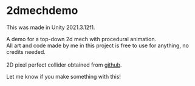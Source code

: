# 2dmechdemo
This was made in Unity 2021.3.12f1.<br>

A demo for a top-down 2d mech with procedural animation.<br>
All art and code made by me in this project is free to use for anything, no credits needed.<br><br>
2D pixel perfect collider obtained from [github](https://github.com/RandomiaGaming/Unity2DPixelPerfectCollider/tree/master).

Let me know if you make something with this!
